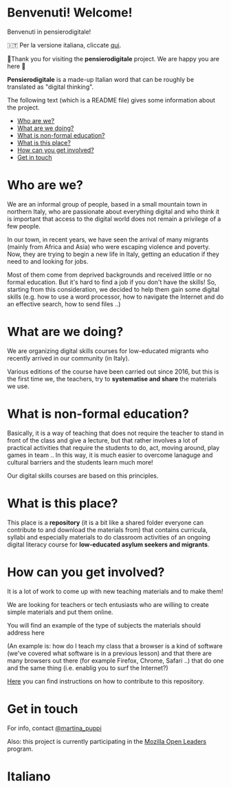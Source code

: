 # Benvenuti! Welcome!

Benvenuti in pensierodigitale!  

:it: Per la versione italiana, cliccate [qui](#italiano).

:seedling:Thank you for visiting the **pensierodigitale** project. We are happy you are here :seedling:

**Pensierodigitale** is a made-up Italian word that can be roughly be translated as "digital thinking".

The following text (which is a README file) gives some information about the project.

* [Who are we?](#who-are-we) <br />
* [What are we doing?](#what-are-we-doing) <br />
* [What is non-formal education?](#what-is-non-formal-education) <br />
* [What is this place?](#what-is-this-place) <br />
* [How can you get involved?](#how-can-you-get-involved) <br />
* [Get in touch](#get-in-touch) <br />


# Who are we?

We are an informal group of people, based in a small mountain town in northern Italy, who are passionate about everything digital and who think it is important that access to the digital world does not remain a privilege of a few people.

In our town, in recent years, we have seen the arrival of many migrants (mainly from Africa and Asia) who were escaping violence and poverty. Now, they are trying to begin a new life in Italy, getting an education if they need to and looking for jobs.

Most of them come from deprived backgrounds and received little or no formal education. But it's hard to find a job if you don't have the skills! So, starting from this consideration, we decided to help them gain some digital skills (e.g. how to use a word processor, how to navigate the Internet and do an effective search, how to send files ..)

# What are we doing?

We are organizing digital skills courses for low-educated migrants who recently arrived in our community (in Italy).

Various editions of the course have been carried out since 2016, but this is the first time we, the teachers, try to **systematise and share** the materials we use.

# What is non-formal education?

Basically, it is a way of teaching that does not require the teacher to stand in front of the class and give a lecture, but that rather involves a lot of practical activities that require the students to do, act, moving around, play games in team .. In this way, it is much easier to overcome lanaguge and cultural barriers and the students learn much more!

Our digital skills courses are based on this principles.

# What is this place?

This place is a **repository** (it is a bit like a shared folder everyone can contribute to and download the materials from) that contains curricula, syllabi and especially materials to do classroom activities of an ongoing digital literacy course for **low-educated asylum seekers and migrants**.

# How can you get involved?

It is a lot of work to come up with new teaching materials and to make them!

We are looking for teachers or tech entusiasts who are willing to create simple materials and put them online.

You will find an example of the type of subjects the materials should address here

(An example is: how do I teach my class that a browser is a kind of software (we've covered what software is in a previous lesson) and that there are many browsers out there (for example Firefox, Chrome, Safari ..) that do one and the same thing (i.e. enablig you to surf the Internet?)

[Here](https://github.com/nam-301/digital-literacy/wiki/Info-per-gli-insegnanti-e-i-tutor) you can find instructions on how to contribute to this repository.

# Get in touch

For info, contact [@martina_puppi](https://twitter.com/martina_puppi)

Also: this project is currently participating in the [Mozilla Open Leaders](https://medium.com/read-write-participate/meet-our-next-cohort-of-open-leaders-ebc8dadb2e53) program.

# Italiano

